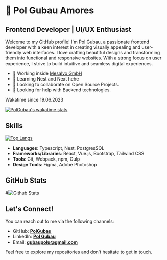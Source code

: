 #  🤠 Pol Gubau Amores

## **Frontend Developer | UI/UX Enthusiast**

Welcome to my GitHub profile! 
I'm Pol Gubau, a passionate frontend developer with a keen interest in creating visually appealing and user-friendly web interfaces. 
I love crafting beautiful designs and transforming them into functional and responsive websites. 
With a strong focus on user experience, I strive to build intuitive and seamless digital experiences.


- 🔭 Working inside  [Mesalvo GmbH]([https://example.com](https://www.linkedin.com/company/mesalvo/?originalSubdomain=se))
- 🌱 Learning Nest and Next hehe
- 👯 Looking to collaborate on Open Source Projects.
- 🤔 Looking for help with Backend technologies.




Wakatime since 19.06.2023
  
[![PolGubau's wakatime stats](https://github-readme-stats.vercel.app/api/wakatime?username=PolGubau)](https://github.com/anuraghazra/github-readme-stats)

  
## **Skills**
[![Top Langs](https://github-readme-stats.vercel.app/api/top-langs/?username=PolGubau&layout=donut)](https://github.com/anuraghazra/github-readme-stats)


- **Languages**: Typescript, Nest, PostgresSQL
- **Frameworks/Libraries**: React, Vue.js, Bootstrap, Tailwind CSS
- **Tools**: Git, Webpack, npm, Gulp
- **Design Tools**: Figma, Adobe Photoshop


## **GitHub Stats**

#![Github Stats](https://github-readme-stats.vercel.app/api?username=PolGubau&show_icons=true&theme=light)


## **Let's Connect!**
You can reach out to me via the following channels:

- GitHub: **[PolGubau](https://github.com/PolGubau)**
- LinkedIn: **[Pol Gubau](https://www.linkedin.com/in/pol-gubau/)**
- Email: **[gubaupolu@gmail.com](mailto:gubaupolu@gmail.com)**

Feel free to explore my repositories and don't hesitate to get in touch. 
